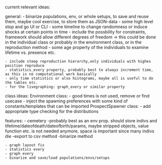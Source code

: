 current relevant ideas:
    
general:
    - binarize populations, env, or whole setups, to save and reuse them,
        maybe cool exercise, to store them as JSON-data
    - some high level stop and go UI or CLI
    - some timeline to change randomness or induce shocks at certain points in time
    - include the possbility for constraints, framework should allow different degrees of freedom
        -> this could be done in the individual class or probably in the environment class, or in the reproduction method
    - some age property of the individuals to examine lifetime vs. presence etc.

    - include steep reproduction hierarchy,only individuals with highes position reproduce
    - statistics_every property, probably best to always increment time, as this is no computational work basically
    - only time statistics or also histograms, maybe all is useful to do the tables etc.
    - for the livegraphing: graph_every or similar property

class ideas:
    Environment class:
        - good times is not used, remove or find usecase
        - inject the spawning preferences with some kind of constants/templates that can be imported
    ProspectSpawner class:
        - add appropriate type checking for the distributions

features:
    - cemetery
        -probably best as an env prop. should store indivs and lifetime/dateofdeath/dateofbirth/params, maybe stripped objects, value function etc. is not needed anymore, space is important since many indivs die
        -export to csv method
        -binarize method
        
    - graph layout fix
    - statistics every
    - graph every
    - binarize and save/load populations/envs/setups
    